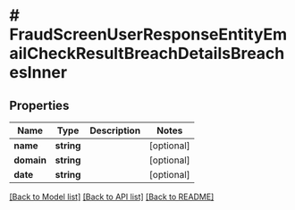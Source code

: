 # # FraudScreenUserResponseEntityEmailCheckResultBreachDetailsBreachesInner

## Properties

Name | Type | Description | Notes
------------ | ------------- | ------------- | -------------
**name** | **string** |  | [optional]
**domain** | **string** |  | [optional]
**date** | **string** |  | [optional]

[[Back to Model list]](../../README.md#models) [[Back to API list]](../../README.md#endpoints) [[Back to README]](../../README.md)
